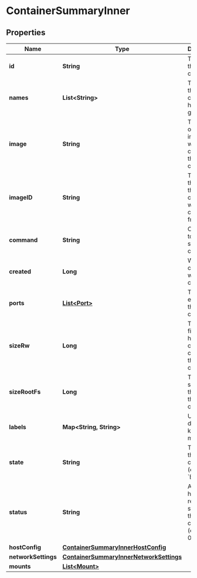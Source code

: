 
# ContainerSummaryInner

## Properties
Name | Type | Description | Notes
------------ | ------------- | ------------- | -------------
**id** | **String** | The ID of this container |  [optional]
**names** | **List&lt;String&gt;** | The names that this container has been given |  [optional]
**image** | **String** | The name of the image used when creating this container |  [optional]
**imageID** | **String** | The ID of the image that this container was created from |  [optional]
**command** | **String** | Command to run when starting the container |  [optional]
**created** | **Long** | When the container was created |  [optional]
**ports** | [**List&lt;Port&gt;**](Port.md) | The ports exposed by this container |  [optional]
**sizeRw** | **Long** | The size of files that have been created or changed by this container |  [optional]
**sizeRootFs** | **Long** | The total size of all the files in this container |  [optional]
**labels** | **Map&lt;String, String&gt;** | User-defined key/value metadata. |  [optional]
**state** | **String** | The state of this container (e.g. &#x60;Exited&#x60;) |  [optional]
**status** | **String** | Additional human-readable status of this container (e.g. &#x60;Exit 0&#x60;) |  [optional]
**hostConfig** | [**ContainerSummaryInnerHostConfig**](ContainerSummaryInnerHostConfig.md) |  |  [optional]
**networkSettings** | [**ContainerSummaryInnerNetworkSettings**](ContainerSummaryInnerNetworkSettings.md) |  |  [optional]
**mounts** | [**List&lt;Mount&gt;**](Mount.md) |  |  [optional]



